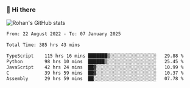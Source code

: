 ### 👋 Hi there 

<!--
**rohznmdev/rohznmdev** is a ✨ _special_ ✨ repository because its `README.md` (this file) appears on your GitHub profile.

Here are some ideas to get you started:

- 🔭 I’m currently working on ...
- 🌱 I’m currently learning Ruby and Ruby on Rails
- 👯 I’m looking to collaborate on ...
- 🤔 I’m looking for help with ...
- 💬 Ask me about ...
- 📫 How to reach me: ...
- 😄 Pronouns: ...
- ⚡ Fun fact: ...
-->
![Rohan's GitHub stats](https://github-readme-stats.vercel.app/api?username=rohznmdev&theme=dark&show_icons=true)

<!--START_SECTION:waka-->

```txt
From: 22 August 2022 - To: 07 January 2025

Total Time: 385 hrs 43 mins

TypeScript    115 hrs 16 mins ███████▒░░░░░░░░░░░░░░░░░   29.88 %
Python        98 hrs 10 mins  ██████▒░░░░░░░░░░░░░░░░░░   25.45 %
JavaScript    42 hrs 24 mins  ██▓░░░░░░░░░░░░░░░░░░░░░░   10.99 %
C             39 hrs 59 mins  ██▓░░░░░░░░░░░░░░░░░░░░░░   10.37 %
Assembly      29 hrs 59 mins  ██░░░░░░░░░░░░░░░░░░░░░░░   07.78 %
```

<!--END_SECTION:waka-->
